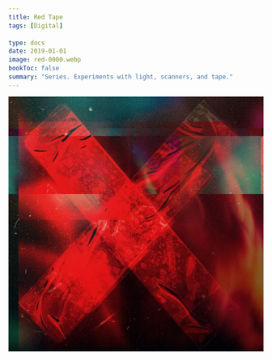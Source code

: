 ```yaml
---
title: Red Tape
tags: [Digital]

type: docs
date: 2019-01-01
image: red-0000.webp
bookToc: false
summary: "Series. Experiments with light, scanners, and tape."
---
```


![](red-0001.webp)